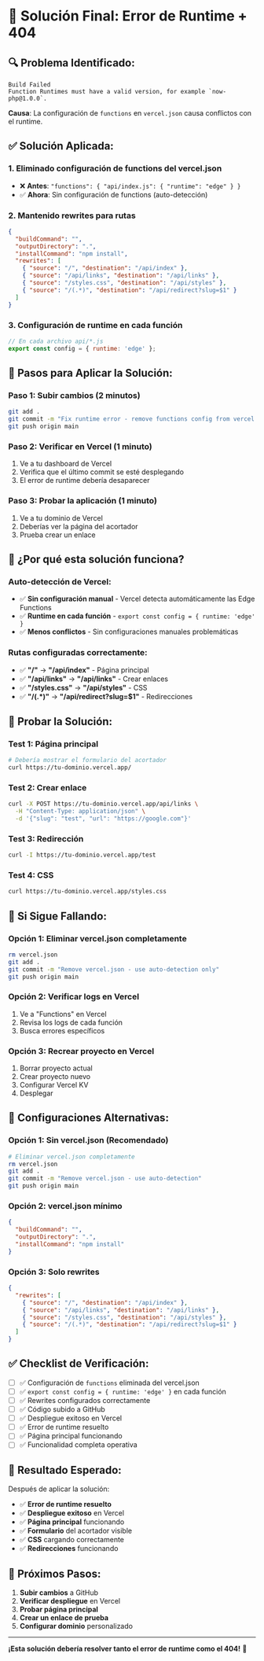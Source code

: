 # 🚨 Solución Final: Error de Runtime + 404

## 🔍 **Problema Identificado:**
```
Build Failed
Function Runtimes must have a valid version, for example `now-php@1.0.0`.
```

**Causa**: La configuración de `functions` en `vercel.json` causa conflictos con el runtime.

## ✅ **Solución Aplicada:**

### **1. Eliminado configuración de functions del vercel.json**
- ❌ **Antes**: `"functions": { "api/index.js": { "runtime": "edge" } }`
- ✅ **Ahora**: Sin configuración de functions (auto-detección)

### **2. Mantenido rewrites para rutas**
```json
{
  "buildCommand": "",
  "outputDirectory": ".",
  "installCommand": "npm install",
  "rewrites": [
    { "source": "/", "destination": "/api/index" },
    { "source": "/api/links", "destination": "/api/links" },
    { "source": "/styles.css", "destination": "/api/styles" },
    { "source": "/(.*)", "destination": "/api/redirect?slug=$1" }
  ]
}
```

### **3. Configuración de runtime en cada función**
```javascript
// En cada archivo api/*.js
export const config = { runtime: 'edge' };
```

## 🚀 **Pasos para Aplicar la Solución:**

### **Paso 1: Subir cambios (2 minutos)**
```bash
git add .
git commit -m "Fix runtime error - remove functions config from vercel.json"
git push origin main
```

### **Paso 2: Verificar en Vercel (1 minuto)**
1. Ve a tu dashboard de Vercel
2. Verifica que el último commit se esté desplegando
3. El error de runtime debería desaparecer

### **Paso 3: Probar la aplicación (1 minuto)**
1. Ve a tu dominio de Vercel
2. Deberías ver la página del acortador
3. Prueba crear un enlace

## 🔧 **¿Por qué esta solución funciona?**

### **Auto-detección de Vercel:**
- ✅ **Sin configuración manual** - Vercel detecta automáticamente las Edge Functions
- ✅ **Runtime en cada función** - `export const config = { runtime: 'edge' }`
- ✅ **Menos conflictos** - Sin configuraciones manuales problemáticas

### **Rutas configuradas correctamente:**
- ✅ **"/"** → **"/api/index"** - Página principal
- ✅ **"/api/links"** → **"/api/links"** - Crear enlaces
- ✅ **"/styles.css"** → **"/api/styles"** - CSS
- ✅ **"/(.*)"** → **"/api/redirect?slug=$1"** - Redirecciones

## 🧪 **Probar la Solución:**

### **Test 1: Página principal**
```bash
# Debería mostrar el formulario del acortador
curl https://tu-dominio.vercel.app/
```

### **Test 2: Crear enlace**
```bash
curl -X POST https://tu-dominio.vercel.app/api/links \
  -H "Content-Type: application/json" \
  -d '{"slug": "test", "url": "https://google.com"}'
```

### **Test 3: Redirección**
```bash
curl -I https://tu-dominio.vercel.app/test
```

### **Test 4: CSS**
```bash
curl https://tu-dominio.vercel.app/styles.css
```

## 🚨 **Si Sigue Fallando:**

### **Opción 1: Eliminar vercel.json completamente**
```bash
rm vercel.json
git add .
git commit -m "Remove vercel.json - use auto-detection only"
git push origin main
```

### **Opción 2: Verificar logs en Vercel**
1. Ve a "Functions" en Vercel
2. Revisa los logs de cada función
3. Busca errores específicos

### **Opción 3: Recrear proyecto en Vercel**
1. Borrar proyecto actual
2. Crear proyecto nuevo
3. Configurar Vercel KV
4. Desplegar

## 🎯 **Configuraciones Alternativas:**

### **Opción 1: Sin vercel.json (Recomendado)**
```bash
# Eliminar vercel.json completamente
rm vercel.json
git add .
git commit -m "Remove vercel.json - use auto-detection"
git push origin main
```

### **Opción 2: vercel.json mínimo**
```json
{
  "buildCommand": "",
  "outputDirectory": ".",
  "installCommand": "npm install"
}
```

### **Opción 3: Solo rewrites**
```json
{
  "rewrites": [
    { "source": "/", "destination": "/api/index" },
    { "source": "/api/links", "destination": "/api/links" },
    { "source": "/styles.css", "destination": "/api/styles" },
    { "source": "/(.*)", "destination": "/api/redirect?slug=$1" }
  ]
}
```

## ✅ **Checklist de Verificación:**

- [ ] ✅ Configuración de `functions` eliminada del vercel.json
- [ ] ✅ `export const config = { runtime: 'edge' }` en cada función
- [ ] ✅ Rewrites configurados correctamente
- [ ] ✅ Código subido a GitHub
- [ ] ✅ Despliegue exitoso en Vercel
- [ ] ✅ Error de runtime resuelto
- [ ] ✅ Página principal funcionando
- [ ] ✅ Funcionalidad completa operativa

## 🎉 **Resultado Esperado:**

Después de aplicar la solución:
- ✅ **Error de runtime resuelto**
- ✅ **Despliegue exitoso** en Vercel
- ✅ **Página principal** funcionando
- ✅ **Formulario** del acortador visible
- ✅ **CSS** cargando correctamente
- ✅ **Redirecciones** funcionando

## 🚀 **Próximos Pasos:**

1. **Subir cambios** a GitHub
2. **Verificar despliegue** en Vercel
3. **Probar página principal**
4. **Crear un enlace de prueba**
5. **Configurar dominio** personalizado

---

**¡Esta solución debería resolver tanto el error de runtime como el 404!** 🎯
